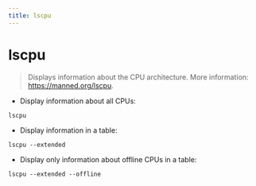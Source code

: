 ```yaml
---
title: lscpu
---
```

# lscpu

> Displays information about the CPU architecture.
> More information: <https://manned.org/lscpu>.

- Display information about all CPUs:

`lscpu`

- Display information in a table:

`lscpu --extended`

- Display only information about offline CPUs in a table:

`lscpu --extended --offline`
